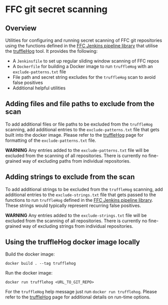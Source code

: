 # FFC git secret scanning

## Overview

Utilities for configuring and running secret scanning of FFC git repositories using the functions defined in the [FFC Jenkins pipeline library](https://github.com/DEFRA/ffc-jenkins-pipeline-library) that utilise the [truffleHog](https://github.com/dxa4481/truffleHog) tool. It provides the following:

* A `Jenkinsfile` to set up regular sliding window scanning of FFC repos
* A `Dockerfile` for building a Docker image to run `truffleHog` with an `exclude-patterns.txt` file
* File path and secret string excludes for the `truffleHog` scan to avoid false positives
* Additional helpful utilities

## Adding files and file paths to exclude from the scan

To add additional files or file paths to be excluded from the `truffleHog` scanning, add additional entries to the `exclude-patterns.txt` file that gets built into the docker image. Please refer to the [truffleHog](https://github.com/dxa4481/truffleHog) page for formatting of the `exclude-patterns.txt` file.

**WARNING** Any entries added to the `exclude-patterns.txt` file will be excluded from the scanning of all repositories. There is currently no fine-grained way of excluding paths from individual repositories.

## Adding strings to exclude from the scan

To add additional strings to be excluded from the `truffleHog` scanning, add additional entries to the `exclude-strings.txt` file that gets passed to the functions to run `truffleHog` defined in the [FFC Jenkins pipeline library](https://github.com/DEFRA/ffc-jenkins-pipeline-library). These strings would typically represent recurring false positives.

**WARNING** Any entries added to the `exclude-strings.txt` file will be excluded from the scanning of all repositories. There is currently no fine-grained way of excluding strings from individual repositories.

## Using the truffleHog docker image locally

Build the docker image:

```
docker build . --tag trufflehog
```

Run the docker image:

```
docker run trufflehog <URL_TO_GIT_REPO>
```

For the `truffleHog` help message just run `docker run trufflehog`. Please refer to the [truffleHog](https://github.com/dxa4481/truffleHog) page for additional details on run-time options.
